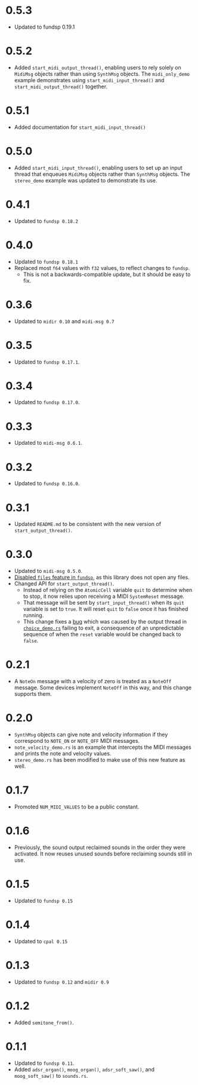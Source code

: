 # 0.5.3
  * Updated to fundsp 0.19.1

# 0.5.2
  * Added `start_midi_output_thread()`, enabling users to rely solely on `MidiMsg` objects
  rather than using `SynthMsg` objects. The `midi_only_demo` example demonstrates using
  `start_midi_input_thread()` and `start_midi_output_thread()` together.

# 0.5.1
  * Added documentation for `start_midi_input_thread()`

# 0.5.0
  * Added `start_midi_input_thread()`, enabling users to set up an input thread that enqueues `MidiMsg` objects rather than `SynthMsg` objects. The `stereo_demo` example was updated to demonstrate its use.

# 0.4.1
  * Updated to `fundsp 0.18.2`

# 0.4.0
  * Updated to `fundsp 0.18.1`
  * Replaced most `f64` values with `f32` values, to reflect changes to `fundsp`.
    * This is not a backwards-compatible update, but it should be easy to fix.

# 0.3.6
  * Updated to `midir 0.10` and `midi-msg 0.7`

# 0.3.5
  * Updated to `fundsp 0.17.1`.

# 0.3.4
  * Updated to `fundsp 0.17.0`.

# 0.3.3
  * Updated to `midi-msg 0.6.1`.

# 0.3.2
  * Updated to `fundsp 0.16.0`.

# 0.3.1
  * Updated `README.md` to be consistent with the new version of `start_output_thread()`.

# 0.3.0
  * Updated to `midi-msg 0.5.0`.
  * [Disabled `files` feature in `fundsp`](https://github.com/gjf2a/midi_fundsp/pull/3), as this library does not open any files.
  * Changed API for `start_output_thread()`. 
    * Instead of relying on the `AtomicCell` variable `quit` to determine when to stop, it now relies upon receiving a MIDI `SystemReset` message. 
    * That message will be sent by `start_input_thread()` when its `quit` variable is set to `true`. It will reset `quit` to `false` once it has finished running.
    * This change fixes a [bug](https://github.com/gjf2a/midi_fundsp/issues/2) which was caused by the output thread in [`choice_demo.rs`](https://github.com/gjf2a/midi_fundsp/blob/master/examples/choice_demo.rs) failing to exit, a consequence of an unpredictable sequence of when the `reset` variable would be changed back to `false`.

# 0.2.1
  * A `NoteOn` message with a velocity of zero is treated as a `NoteOff` message. Some devices implement `NoteOff` in this way, and this change supports them.

# 0.2.0
  * `SynthMsg` objects can give note and velocity information if they correspond to `NOTE_ON` or `NOTE_OFF` MIDI messages.
  * `note_velocity_demo.rs` is an example that intercepts the MIDI messages and prints the note and velocity values.
  * `stereo_demo.rs` has been modified to make use of this new feature as well.

# 0.1.7
  * Promoted `NUM_MIDI_VALUES` to be a public constant.

# 0.1.6
  * Previously, the sound output reclaimed sounds in the order they were activated. It now reuses unused sounds before reclaiming sounds still in use.

# 0.1.5
  * Updated to `fundsp 0.15`

# 0.1.4
  * Updated to `cpal 0.15` 

# 0.1.3
  * Updated to `fundsp 0.12` and `midir 0.9`

# 0.1.2
  * Added `semitone_from()`.

# 0.1.1
  * Updated to `fundsp 0.11`.
  * Added `adsr_organ()`, `moog_organ()`, `adsr_soft_saw()`, and `moog_soft_saw()` to `sounds.rs`.